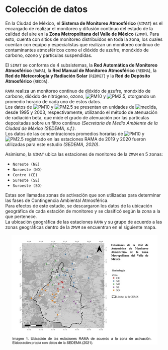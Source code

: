 # Colección de datos

En la Ciudad de México, el **Sistema de Monitoreo Atmosférico** (`SIMAT`) es el encargado de realizar el monitoreo y difusión contínuo del estado de la calidad del aire en la **Zona Metropolitana del Valle de México** (`ZMVM`). Para esto, cuenta con sitios de monitoreo distribuidos en toda la zona, los cuales cuentan con equipo y especialistas que realizan un monitoreo continuo de contaminantes atmosféricos como el dióxido de azufre, monóxido de carbono, ozono y partículas suspendidas.  

El `SIMAT` se conforma de 4 subsistemas, la **Red Automática de Monitoreo Atmosférico** (`RAMA`), la **Red Manual de Monitoreo Atmosférico** (`REDMA`), la **Red de Meteorología y Radiación Solar** (`REDMET`) y la **Red de Depósito Atmosférico** (`REDDA`). 

`RAMA` realiza un monitoreo continuo de dióxido de azufre, monóxido de carbono, dióxido de nitrógeno, ozono, ![PM10] y ![PM2.5], otorgando un promedio horario de cada uno de estos datos.  
Los datos de ![PM10] y ![PM2.5] se presentan en unidades de ![medida], desde 1995 y 2003, respectivamente, utilizando el método de atenuación de radiación beta, que mide el grado de atenuación por las partículas depositadas sobre un filtro continuo _(Secretaría de Medio Ambiente de la Ciudad de México (SEDEMA, s.f.)_.  
Los datos de las concentraciones promedios horarias de ![PM10] y ![PM2.5] registrado en las estaciones RAMA de 2019 y 2020 fueron utilizadas para este estudio _(SEDEMA, 2020)_.  

Asimismo, la `SIMAT` ubica las estaciones de monitoreo de la `ZMVM` en 5 zonas: 
- `Noreste (NE)`
- `Noroeste (NO)`
- `Centro (CE)`
- `Sureste (SE)`
- `Suroeste (SO)`

Estas son llamadas zonas de activación que son utilizadas para determinar las fases de Contingencia Ambiental Atmosférica.  
Para efectos de este estudio, se descargaron los datos de la ubicación geográfica de cada estación de monitoreo y se clasificó según la zona a la que pertenece.  
La ubicación geográfica de las estaciones `RAMA` y su grupo de acuerdo a las zonas geográficas dentro de la `ZMVM` se encuentran en el siguiente mapa.

<div style="text-align:center; padding: 1px; margin: 5px;"><img src='../img/img1_cdd.jpg'></div

[PM10]: https://latex.codecogs.com/gif.latex?\bg_white&space;PM_{10}
[PM2.5]: https://latex.codecogs.com/gif.latex?\bg_white&space;PM_{2.5}
[medida]: https://latex.codecogs.com/gif.latex?\bg_white&space;\mu&space;g&space;/&space;m^{3}